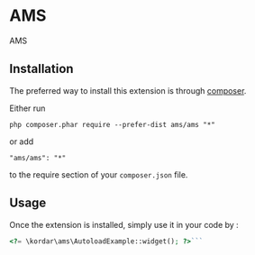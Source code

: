 AMS
===
AMS

Installation
------------

The preferred way to install this extension is through [composer](http://getcomposer.org/download/).

Either run

```
php composer.phar require --prefer-dist ams/ams "*"
```

or add

```
"ams/ams": "*"
```

to the require section of your `composer.json` file.


Usage
-----

Once the extension is installed, simply use it in your code by  :

```php
<?= \kordar\ams\AutoloadExample::widget(); ?>```